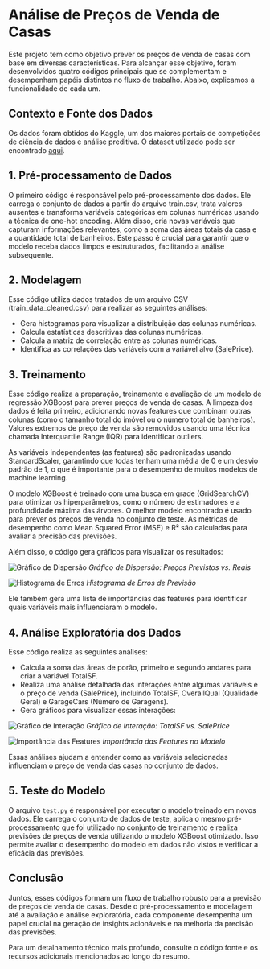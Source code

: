# Análise de Preços de Venda de Casas

Este projeto tem como objetivo prever os preços de venda de casas com base em diversas características. Para alcançar esse objetivo, foram desenvolvidos quatro códigos principais que se complementam e desempenham papéis distintos no fluxo de trabalho. Abaixo, explicamos a funcionalidade de cada um.

## Contexto e Fonte dos Dados

Os dados foram obtidos do Kaggle, um dos maiores portais de competições de ciência de dados e análise preditiva. O dataset utilizado pode ser encontrado [aqui](https://www.kaggle.com/competitions/house-prices-advanced-regression-techniques/data).

## 1. Pré-processamento de Dados

O primeiro código é responsável pelo pré-processamento dos dados. Ele carrega o conjunto de dados a partir do arquivo train.csv, trata valores ausentes e transforma variáveis categóricas em colunas numéricas usando a técnica de one-hot encoding. Além disso, cria novas variáveis que capturam informações relevantes, como a soma das áreas totais da casa e a quantidade total de banheiros. Este passo é crucial para garantir que o modelo receba dados limpos e estruturados, facilitando a análise subsequente.

## 2. Modelagem

Esse código utiliza dados tratados de um arquivo CSV (train_data_cleaned.csv) para realizar as seguintes análises:

- Gera histogramas para visualizar a distribuição das colunas numéricas.
- Calcula estatísticas descritivas das colunas numéricas.
- Calcula a matriz de correlação entre as colunas numéricas.
- Identifica as correlações das variáveis com a variável alvo (SalePrice).

## 3. Treinamento

Esse código realiza a preparação, treinamento e avaliação de um modelo de regressão XGBoost para prever preços de venda de casas. A limpeza dos dados é feita primeiro, adicionando novas features que combinam outras colunas (como o tamanho total do imóvel ou o número total de banheiros). Valores extremos de preço de venda são removidos usando uma técnica chamada Interquartile Range (IQR) para identificar outliers.

As variáveis independentes (as features) são padronizadas usando StandardScaler, garantindo que todas tenham uma média de 0 e um desvio padrão de 1, o que é importante para o desempenho de muitos modelos de machine learning.

O modelo XGBoost é treinado com uma busca em grade (GridSearchCV) para otimizar os hiperparâmetros, como o número de estimadores e a profundidade máxima das árvores. O melhor modelo encontrado é usado para prever os preços de venda no conjunto de teste. As métricas de desempenho como Mean Squared Error (MSE) e R² são calculadas para avaliar a precisão das previsões.

Além disso, o código gera gráficos para visualizar os resultados:

![Gráfico de Dispersão](https://i.imgur.com/KRAkete.png)
*Gráfico de Dispersão: Preços Previstos vs. Reais*

![Histograma de Erros](https://i.imgur.com/bzFN84c.png)
*Histograma de Erros de Previsão*

Ele também gera uma lista de importâncias das features para identificar quais variáveis mais influenciaram o modelo.

## 4. Análise Exploratória dos Dados

Esse código realiza as seguintes análises:

- Calcula a soma das áreas de porão, primeiro e segundo andares para criar a variável TotalSF.
- Realiza uma análise detalhada das interações entre algumas variáveis e o preço de venda (SalePrice), incluindo TotalSF, OverallQual (Qualidade Geral) e GarageCars (Número de Garagens).
- Gera gráficos para visualizar essas interações:

![Gráfico de Interação](https://i.imgur.com/JRkjWRx.gif)
*Gráfico de Interação: TotalSF vs. SalePrice*

![Importância das Features](https://i.imgur.com/FfH5RNK.png)
*Importância das Features no Modelo*

Essas análises ajudam a entender como as variáveis selecionadas influenciam o preço de venda das casas no conjunto de dados.

## 5. Teste do Modelo

O arquivo `test.py` é responsável por executar o modelo treinado em novos dados. Ele carrega o conjunto de dados de teste, aplica o mesmo pré-processamento que foi utilizado no conjunto de treinamento e realiza previsões de preços de venda utilizando o modelo XGBoost otimizado. Isso permite avaliar o desempenho do modelo em dados não vistos e verificar a eficácia das previsões.

## Conclusão

Juntos, esses códigos formam um fluxo de trabalho robusto para a previsão de preços de venda de casas. Desde o pré-processamento e modelagem até a avaliação e análise exploratória, cada componente desempenha um papel crucial na geração de insights acionáveis e na melhoria da precisão das previsões.

Para um detalhamento técnico mais profundo, consulte o código fonte e os recursos adicionais mencionados ao longo do resumo.
